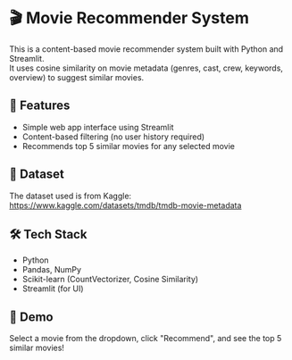 # 🎬 Movie Recommender System

This is a content-based movie recommender system built with Python and Streamlit.  
It uses cosine similarity on movie metadata (genres, cast, crew, keywords, overview) to suggest similar movies.

## 🚀 Features
- Simple web app interface using Streamlit  
- Content-based filtering (no user history required)  
- Recommends top 5 similar movies for any selected movie  

## 📂 Dataset
The dataset used is from Kaggle:  
https://www.kaggle.com/datasets/tmdb/tmdb-movie-metadata  

## 🛠️ Tech Stack
- Python  
- Pandas, NumPy  
- Scikit-learn (CountVectorizer, Cosine Similarity)  
- Streamlit (for UI)  

## 📸 Demo
Select a movie from the dropdown, click "Recommend", and see the top 5 similar movies!

